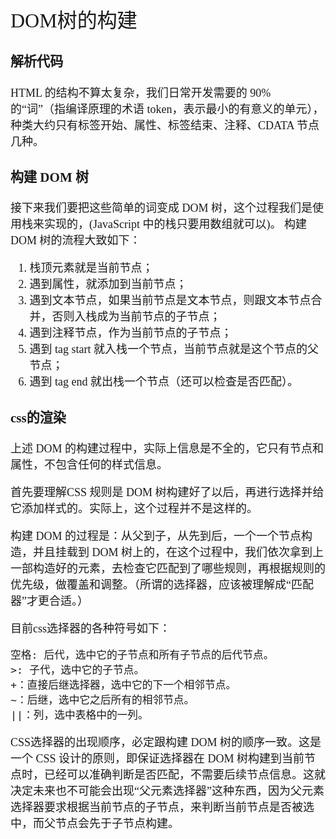 <font face="微软雅黑" size="4" >
<font size="6">DOM树的构建</font>

### 解析代码
HTML 的结构不算太复杂，我们日常开发需要的 90% 的“词”（指编译原理的术语 token，表示最小的有意义的单元），种类大约只有标签开始、属性、标签结束、注释、CDATA 节点几种。
### 构建 DOM 树

接下来我们要把这些简单的词变成 DOM 树，这个过程我们是使用栈来实现的，(JavaScript 中的栈只要用数组就可以)。
构建 DOM 树的流程大致如下：

1. 栈顶元素就是当前节点；
2. 遇到属性，就添加到当前节点；
3. 遇到文本节点，如果当前节点是文本节点，则跟文本节点合并，否则入栈成为当前节点的子节点；
4. 遇到注释节点，作为当前节点的子节点；
5. 遇到 tag start 就入栈一个节点，当前节点就是这个节点的父节点；
6. 遇到 tag end 就出栈一个节点（还可以检查是否匹配）。


### css的渲染
上述 DOM 的构建过程中，实际上信息是不全的，它只有节点和属性，不包含任何的样式信息。  

首先要理解CSS 规则是 DOM 树构建好了以后，再进行选择并给它添加样式的。实际上，这个过程并不是这样的。  

构建 DOM 的过程是：从父到子，从先到后，一个一个节点构造，并且挂载到 DOM 树上的，在这个过程中，我们依次拿到上一部构造好的元素，去检查它匹配到了哪些规则，再根据规则的优先级，做覆盖和调整。（所谓的选择器，应该被理解成“匹配器”才更合适。）



目前css选择器的各种符号如下：

	空格: 后代，选中它的子节点和所有子节点的后代节点。
	>: 子代，选中它的子节点。
	+：直接后继选择器，选中它的下一个相邻节点。
	~：后继，选中它之后所有的相邻节点。
	||：列，选中表格中的一列。

CSS选择器的出现顺序，必定跟构建 DOM 树的顺序一致。这是一个 CSS 设计的原则，即保证选择器在 DOM 树构建到当前节点时，已经可以准确判断是否匹配，不需要后续节点信息。这就决定未来也不可能会出现“父元素选择器”这种东西，因为父元素选择器要求根据当前节点的子节点，来判断当前节点是否被选中，而父节点会先于子节点构建。


</font>
